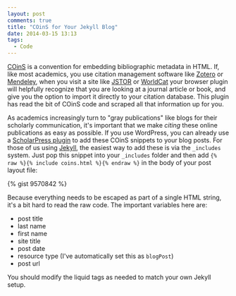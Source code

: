 ```yaml
---
layout: post
comments: true
title: "COinS for Your Jekyll Blog"
date: 2014-03-15 13:13
tags: 
  - Code
---
```


[COinS] is a convention for embedding bibliographic metadata in HTML.
If, like most academics, you use citation management software like [Zotero] or [Mendeley], when you visit a site like [JSTOR] or [WorldCat] your browser plugin will helpfully recognize that you are looking at a journal article or book, and give you the option to import it directly to your citation database.
This plugin has read the bit of COinS code and scraped all that information up for you.

As academics increasingly turn to "gray publications" like blogs for their scholarly communication, it's important that we make *citing* these online publications as easy as possible.
If you use WordPress, you can already use a [ScholarPress plugin](http://wordpress.org/plugins/scholarpress-coins/) to add these COinS snippets to your blog posts.
For those of us using [Jekyll], the easiest way to add these is via the `_includes` system.
Just pop this snippet into your `_includes` folder and then add `{% raw %}{% include coins.html %}{% endraw %}` in the body of your post layout file:

{% gist 9570842 %}

Because everything needs to be escaped as part of a single HTML string, it's a bit hard to read the raw code.
The important variables here are:

- post title
- last name
- first name
- site title
- post date
- resource type (I've automatically set this as `blogPost`)
- post url

You should modify the liquid tags as needed to match your own Jekyll setup.


[COinS]: http://ocoins.info/

[Zotero]: https://www.zotero.org

[Mendeley]: http://www.mendeley.com/

[Jekyll]: http://jekyllrb.com

[JSTOR]: http://jstor.org

[WorldCat]: http://worldcat.org
